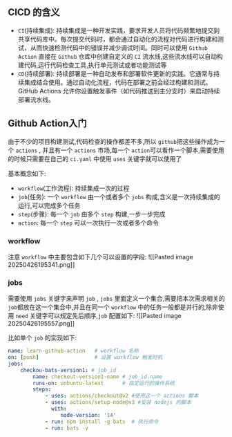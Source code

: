 ## CICD 的含义

- `CI`(持续集成): 持续集成是一种开发实践，要求开发人员将代码频繁地提交到共享代码库中。每次提交代码时，都会通过自动化的流程对代码进行构建和测试，从而快速检测代码中的错误并减少调试时间。同时可以使用 `Github Action` 直接在 `Github` 仓库中创建自定义的 `CI` 流水线,这些流水线可以自动构建代码,运行代码检查工具,执行单元测试或者功能测试等
- `CD`(持续部署): 持续部署是一种自动发布和部署软件更新的实践。它通常与持续集成结合使用。通过自动化流程，代码在部署之前会经过构建和测试。GitHub Actions 允许你设置触发事件（如代码推送到主分支时）来启动持续部署流水线。
## Github Action入门

由于不少的项目构建测试,代码检查的操作都差不多,所以 `github`把这些操作成为一个 `actions` , 并且有一个 `actions` 市场,每一个 `action`可以看作一个脚本,需要使用的时候只需要在自己的 `ci.yaml` 中使用 `uses` 关键字就可以使用了

基本概念如下:
- `workflow`(工作流程): 持续集成一次的过程
- `job`(任务): 一个 `workflow` 由一个或者多个 `jobs` 构成,含义是一次持续集成的运行,可以完成多个任务
- `step`(步骤): 每一个 `job` 由多个 `step` 构建,一步一步完成
- `action`: 每一个 `step` 可以一次执行一次或者多个命令

### workflow
注意 `workflow` 中主要包含如下几个可以设置的字段:
![[Pasted image 20250426195341.png]]
### jobs
需要使用 `jobs` 关键字来声明 `job` , `jobs` 里面定义一个集合,需要把本次需求相关的 `job`都放在这一个集合中,并且在同一个 `workflow` 中的任务一般都是并行的,除非使用 `need` 关键字可以规定先后顺序,`job` 配置如下:
![[Pasted image 20250426195557.png]]

比如单个 `job` 的实现如下:
```yaml
name: learn-github-action   # workflow 名称
on: [push]                  # 设置 workflow 触发时机
jobs:
	checkou-bats-version1: # job_id
		name: checkout-version1-name # job_id.name
		runs-on: unbuntu-latest      # 指定运行的操作系统
		steps:
			- uses: actions/checkout@v2 #使用这一个 actions 脚本
			- uses: actions/setup-node@v3 #安装 nodejs 的脚本 
			  with:
				 node-version: '14'
			- run: npm install -g bats  # 执行命令	
			- run: bats -v
```











